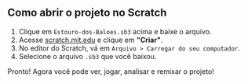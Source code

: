 ## Como abrir o projeto no Scratch

1. Clique em `Estouro-dos-Baloes.sb3` acima e baixe o arquivo.
2. Acesse [scratch.mit.edu](https://scratch.mit.edu) e clique em **"Criar"**.
3. No editor do Scratch, vá em `Arquivo > Carregar do seu computador`.
4. Selecione o arquivo `.sb3` que você baixou.

Pronto! Agora você pode ver, jogar, analisar e remixar o projeto! 
